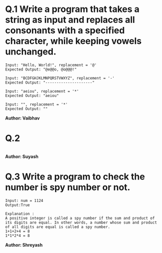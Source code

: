 # Q.1 Write a program that takes a string as input and replaces all consonants with a specified character, while keeping vowels unchanged.
```
Input: "Hello, World!", replacement = '@'
Expected Output: "@e@@o, @o@@@!"

Input: "BCDFGHJKLMNPQRSTVWXYZ", replacement = '-'
Expected Output: "---------------------"

Input: "aeiou", replacement = '*'
Expected Output: "aeiou"

Input: "", replacement = '*'
Expected Output: ""
```
**Author: Vaibhav**

# Q.2 
```

```
**Author: Suyash**

# Q.3 Write a program to check the number is spy number or not.
```
Input: num = 1124
Output:True

Explanation :
A positive integer is called a spy number if the sum and product of its digits are equal. In other words, a number whose sum and product of all digits are equal is called a spy number.
1+1+2+4 = 8
1*1*2*4 = 8
```
**Author: Shreyash**
